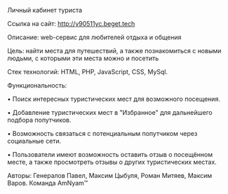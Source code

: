 Личный кабинет туриста

Ссылка на сайт: http://y90511yc.beget.tech

Описание: web-сервис для любителей отдыха и общения

Цель: найти места для путешествий, а также познакомиться с новыми людьми, с которыми эти места можно и посетить 

Стек технологий: HTML, PHP, JavaScript, CSS, MySql.

Функциональность:

• Поиск интересных туристических мест для возможного посещения.

• Добавление туристических мест в "Избранное" для дальнейшего подбора попутчиков.

• Возможность связаться с потенциальным попутчиком через социальные сети.

• Пользователи имеют возможность оставить отзыв о посещённом месте, а также просмотреть отзывы о других туристических местах.

Авторы: Генералов Павел, Максим Цыбуля, Роман Митяев,  Максим Варов. Команда AmNyam™
